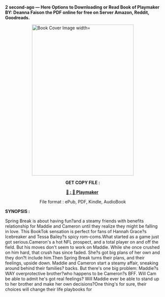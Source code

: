 <p><strong>2 second-ago &mdash; Here Options to Downloading or Read Book of Playmaker BY: Deanna Faison the PDF online for free on Server Amazon, Reddit, Goodreads.</strong></p><p><a href="https://uk.ebookarea.xyz/?book=210214492-playmaker"><img style="display: block; margin-left: auto; margin-right: auto;" src="https://i.gr-assets.com/images/S/compressed.photo.goodreads.com/books/1718025748l/210214492.jpg" alt="Book Cover Image width=" width="330" height="488" /></a></p><p style="text-align: center;"><strong>GET COPY FILE :</strong></p><p style="text-align: center;"><strong><a href="https://uk.ebookarea.xyz/?book=210214492-playmaker" target="_blank" rel="noopener">📢 : 🔗 Playmaker</a>&nbsp;</strong></p><p style="text-align: center;">File format : ePub, PDF, Kindle, AudioBook</p><p><strong>SYNOPSIS :</strong></p><p>Spring Break is about having fun?and a steamy friends with benefits relationship for Maddie and Cameron until they realize they might be falling in love. This BookTok sensation is perfect for fans of Hannah Grace?s Icebreaker and Tessa Bailey?s spicy rom-coms.What started as a game just got serious.Cameron's a hot NFL prospect, and a total player on and off the field. But his moves don't seem to work on Maddie. While she once crushed on him hard, that crush has since faded. She?s got big plans of her own and they don?t include him.Then Spring Break turns their plans, and their feelings, upside down. Maddie and Cameron start a steamy affair, sneaking around behind their families? backs. But there's one big problem: Maddie?s WAY overprotective brother?who happens to be Cameron?s BFF. Will Cam be able to admit he's got real feelings? Will Maddie ever be able to stand up to her brother and make her own decisions?One thing's for sure, their choices will change their life playbooks for </p>
